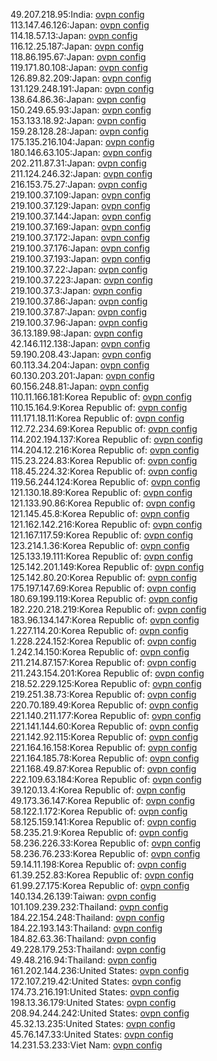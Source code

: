 49.207.218.95:India: [ovpn config](vpn/49_207_218_95.ovpn)  
113.147.46.126:Japan: [ovpn config](vpn/113_147_46_126.ovpn)  
114.18.57.13:Japan: [ovpn config](vpn/114_18_57_13.ovpn)  
116.12.25.187:Japan: [ovpn config](vpn/116_12_25_187.ovpn)  
118.86.195.67:Japan: [ovpn config](vpn/118_86_195_67.ovpn)  
119.171.80.108:Japan: [ovpn config](vpn/119_171_80_108.ovpn)  
126.89.82.209:Japan: [ovpn config](vpn/126_89_82_209.ovpn)  
131.129.248.191:Japan: [ovpn config](vpn/131_129_248_191.ovpn)  
138.64.86.36:Japan: [ovpn config](vpn/138_64_86_36.ovpn)  
150.249.65.93:Japan: [ovpn config](vpn/150_249_65_93.ovpn)  
153.133.18.92:Japan: [ovpn config](vpn/153_133_18_92.ovpn)  
159.28.128.28:Japan: [ovpn config](vpn/159_28_128_28.ovpn)  
175.135.216.104:Japan: [ovpn config](vpn/175_135_216_104.ovpn)  
180.146.63.105:Japan: [ovpn config](vpn/180_146_63_105.ovpn)  
202.211.87.31:Japan: [ovpn config](vpn/202_211_87_31.ovpn)  
211.124.246.32:Japan: [ovpn config](vpn/211_124_246_32.ovpn)  
216.153.75.27:Japan: [ovpn config](vpn/216_153_75_27.ovpn)  
219.100.37.109:Japan: [ovpn config](vpn/219_100_37_109.ovpn)  
219.100.37.129:Japan: [ovpn config](vpn/219_100_37_129.ovpn)  
219.100.37.144:Japan: [ovpn config](vpn/219_100_37_144.ovpn)  
219.100.37.169:Japan: [ovpn config](vpn/219_100_37_169.ovpn)  
219.100.37.172:Japan: [ovpn config](vpn/219_100_37_172.ovpn)  
219.100.37.176:Japan: [ovpn config](vpn/219_100_37_176.ovpn)  
219.100.37.193:Japan: [ovpn config](vpn/219_100_37_193.ovpn)  
219.100.37.22:Japan: [ovpn config](vpn/219_100_37_22.ovpn)  
219.100.37.223:Japan: [ovpn config](vpn/219_100_37_223.ovpn)  
219.100.37.3:Japan: [ovpn config](vpn/219_100_37_3.ovpn)  
219.100.37.86:Japan: [ovpn config](vpn/219_100_37_86.ovpn)  
219.100.37.87:Japan: [ovpn config](vpn/219_100_37_87.ovpn)  
219.100.37.96:Japan: [ovpn config](vpn/219_100_37_96.ovpn)  
36.13.189.98:Japan: [ovpn config](vpn/36_13_189_98.ovpn)  
42.146.112.138:Japan: [ovpn config](vpn/42_146_112_138.ovpn)  
59.190.208.43:Japan: [ovpn config](vpn/59_190_208_43.ovpn)  
60.113.34.204:Japan: [ovpn config](vpn/60_113_34_204.ovpn)  
60.130.203.201:Japan: [ovpn config](vpn/60_130_203_201.ovpn)  
60.156.248.81:Japan: [ovpn config](vpn/60_156_248_81.ovpn)  
110.11.166.181:Korea Republic of: [ovpn config](vpn/110_11_166_181.ovpn)  
110.15.164.9:Korea Republic of: [ovpn config](vpn/110_15_164_9.ovpn)  
111.171.18.11:Korea Republic of: [ovpn config](vpn/111_171_18_11.ovpn)  
112.72.234.69:Korea Republic of: [ovpn config](vpn/112_72_234_69.ovpn)  
114.202.194.137:Korea Republic of: [ovpn config](vpn/114_202_194_137.ovpn)  
114.204.12.216:Korea Republic of: [ovpn config](vpn/114_204_12_216.ovpn)  
115.23.224.83:Korea Republic of: [ovpn config](vpn/115_23_224_83.ovpn)  
118.45.224.32:Korea Republic of: [ovpn config](vpn/118_45_224_32.ovpn)  
119.56.244.124:Korea Republic of: [ovpn config](vpn/119_56_244_124.ovpn)  
121.130.18.89:Korea Republic of: [ovpn config](vpn/121_130_18_89.ovpn)  
121.133.90.86:Korea Republic of: [ovpn config](vpn/121_133_90_86.ovpn)  
121.145.45.8:Korea Republic of: [ovpn config](vpn/121_145_45_8.ovpn)  
121.162.142.216:Korea Republic of: [ovpn config](vpn/121_162_142_216.ovpn)  
121.167.117.59:Korea Republic of: [ovpn config](vpn/121_167_117_59.ovpn)  
123.214.1.36:Korea Republic of: [ovpn config](vpn/123_214_1_36.ovpn)  
125.133.19.111:Korea Republic of: [ovpn config](vpn/125_133_19_111.ovpn)  
125.142.201.149:Korea Republic of: [ovpn config](vpn/125_142_201_149.ovpn)  
125.142.80.20:Korea Republic of: [ovpn config](vpn/125_142_80_20.ovpn)  
175.197.147.69:Korea Republic of: [ovpn config](vpn/175_197_147_69.ovpn)  
180.69.199.119:Korea Republic of: [ovpn config](vpn/180_69_199_119.ovpn)  
182.220.218.219:Korea Republic of: [ovpn config](vpn/182_220_218_219.ovpn)  
183.96.134.147:Korea Republic of: [ovpn config](vpn/183_96_134_147.ovpn)  
1.227.114.20:Korea Republic of: [ovpn config](vpn/1_227_114_20.ovpn)  
1.228.224.152:Korea Republic of: [ovpn config](vpn/1_228_224_152.ovpn)  
1.242.14.150:Korea Republic of: [ovpn config](vpn/1_242_14_150.ovpn)  
211.214.87.157:Korea Republic of: [ovpn config](vpn/211_214_87_157.ovpn)  
211.243.154.201:Korea Republic of: [ovpn config](vpn/211_243_154_201.ovpn)  
218.52.229.125:Korea Republic of: [ovpn config](vpn/218_52_229_125.ovpn)  
219.251.38.73:Korea Republic of: [ovpn config](vpn/219_251_38_73.ovpn)  
220.70.189.49:Korea Republic of: [ovpn config](vpn/220_70_189_49.ovpn)  
221.140.211.177:Korea Republic of: [ovpn config](vpn/221_140_211_177.ovpn)  
221.141.144.60:Korea Republic of: [ovpn config](vpn/221_141_144_60.ovpn)  
221.142.92.115:Korea Republic of: [ovpn config](vpn/221_142_92_115.ovpn)  
221.164.16.158:Korea Republic of: [ovpn config](vpn/221_164_16_158.ovpn)  
221.164.185.78:Korea Republic of: [ovpn config](vpn/221_164_185_78.ovpn)  
221.168.49.87:Korea Republic of: [ovpn config](vpn/221_168_49_87.ovpn)  
222.109.63.184:Korea Republic of: [ovpn config](vpn/222_109_63_184.ovpn)  
39.120.13.4:Korea Republic of: [ovpn config](vpn/39_120_13_4.ovpn)  
49.173.36.147:Korea Republic of: [ovpn config](vpn/49_173_36_147.ovpn)  
58.122.1.172:Korea Republic of: [ovpn config](vpn/58_122_1_172.ovpn)  
58.125.159.141:Korea Republic of: [ovpn config](vpn/58_125_159_141.ovpn)  
58.235.21.9:Korea Republic of: [ovpn config](vpn/58_235_21_9.ovpn)  
58.236.226.33:Korea Republic of: [ovpn config](vpn/58_236_226_33.ovpn)  
58.236.76.233:Korea Republic of: [ovpn config](vpn/58_236_76_233.ovpn)  
59.14.11.198:Korea Republic of: [ovpn config](vpn/59_14_11_198.ovpn)  
61.39.252.83:Korea Republic of: [ovpn config](vpn/61_39_252_83.ovpn)  
61.99.27.175:Korea Republic of: [ovpn config](vpn/61_99_27_175.ovpn)  
140.134.26.139:Taiwan: [ovpn config](vpn/140_134_26_139.ovpn)  
101.109.239.232:Thailand: [ovpn config](vpn/101_109_239_232.ovpn)  
184.22.154.248:Thailand: [ovpn config](vpn/184_22_154_248.ovpn)  
184.22.193.143:Thailand: [ovpn config](vpn/184_22_193_143.ovpn)  
184.82.63.36:Thailand: [ovpn config](vpn/184_82_63_36.ovpn)  
49.228.179.253:Thailand: [ovpn config](vpn/49_228_179_253.ovpn)  
49.48.216.94:Thailand: [ovpn config](vpn/49_48_216_94.ovpn)  
161.202.144.236:United States: [ovpn config](vpn/161_202_144_236.ovpn)  
172.107.219.42:United States: [ovpn config](vpn/172_107_219_42.ovpn)  
174.73.216.191:United States: [ovpn config](vpn/174_73_216_191.ovpn)  
198.13.36.179:United States: [ovpn config](vpn/198_13_36_179.ovpn)  
208.94.244.242:United States: [ovpn config](vpn/208_94_244_242.ovpn)  
45.32.13.235:United States: [ovpn config](vpn/45_32_13_235.ovpn)  
45.76.147.33:United States: [ovpn config](vpn/45_76_147_33.ovpn)  
14.231.53.233:Viet Nam: [ovpn config](vpn/14_231_53_233.ovpn)  
